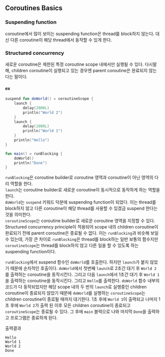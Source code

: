 ## Coroutines Basics

### Suspending function

coroutine에서 많이 보이는 suspending function은 thread를 block하지 않는다. 대신 다른 coroutine이 해당 thread에서 동작할 수 있게 한다.

### Structured concurrency

새로운 coroutine은 제한된 특정 coroutine scope 내에서만 실행될 수 있다. 다시말해, children coroutine이 실행되고 있는 경우엔 parent coroutine은 완료되지 않는다는 말이다.

#### ex
```kotlin
suspend fun doWorld() = coroutineScope {
    launch {
        delay(2000L)
        println("World 2")
    }
    launch {
        delay(1000L)
        println("World 1")
    }
    println("Hello")
}

fun main() = runBlocking {
    doWorld()
    println("Done")
}
```

`runBlocking`은 coroutine builder로 coroutine 영역과 coroutine이 아닌 영역의 다리 역할을 한다.  
`launch`는 coroutine builder로 새로운 coroutine이 동시적으로 동작하게 하는 역할을 한다.  
`doWorld`는 `suspend` 키워드 덕분에 suspending function이 되었다. 이는 thread를 block하지 않고 다른 coroutine이 해당 thread를 사용할 수 있겠금 suspend 한다는 것을 의미한다.  
`coroutineScope`는 coroutine builder로 새로운 coroutine 영역을 지정할 수 있다. Structured concurrency principle이 적용되어 scope 내의 children coroutine이 완료되기 전에 parent coroutine은 종료될 수 없다. 이는 `runBlocking`과 비슷해 보일 수 있는데, 가장 큰 차이로 `runBlocking`은 thread를 block하는 일반 보통의 함수지만 `coroutineScope`는 thread를 block하지 않고 다른 일을 할 수 있도록 하는 suspending function이다.
  
`runBlocking`에서 suspend 함수인 `doWorld`를 호출한다. 하지만 `launch`가 붙지 않았기 때문에 순차적인 호출이다. `doWorld`에서 첫번째 `launch`로 2초간 대기 후 `World 2`를 출력하는 coroutine을 동작시킨다. 그리고 다음 `launch`에서 1초간 대기 후 `World 1`을 출력하는 coroutine을 동작시킨다. 그리고 `Hello`를 출력한다. `doWorld` 함수 내부의 코드가 다 동작되었지만 해당 scope 내의 두 번의 `launch`로 실행중인 children coroutine이 종료되지 않았기 때문에 `doWorld`를 실행하는 `coroutineScope`는 children coroutine이 종료될 때까지 대기한다. 1초 후에 `World 1`이 출력되고 나머지 1초 후에 `World 2`가 출력 된 이후 모든 children coroutine이 종료되고 `coroutineScope`는 종료될 수 있다. 그 후에 `main` 블럭으로 나와 마지막 `Done`을 출력하고 프로그램은 종료하게 된다.
  
출력결과
```
Hello
World 1
World 2
Done
```
